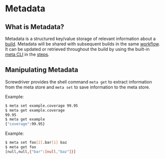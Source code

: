 # Metadata

## What is Metadata?

Metadata is a structured key/value storage of relevant information about a [build](../../about/appendix/domain#build). Metadata will be shared with subsequent builds in the same [workflow](../../about/appendix/domain#workflow). It can be updated or retrieved throughout the build by using the built-in [meta CLI](https://github.com/screwdriver-cd/meta-cli) in the [steps](../../about/appendix/domain#step).

## Manipulating Metadata

Screwdriver provides the shell command `meta get` to extract information from the meta store and `meta set` to save information to the meta store.

Example:
```bash
$ meta set example.coverage 99.95
$ meta get example.coverage
99.95
$ meta get example
{"coverage":99.95}
```

Example:
```bash
$ meta set foo[2].bar[1] baz
$ meta get foo
[null,null,{"bar":[null,"baz"]}]
```

